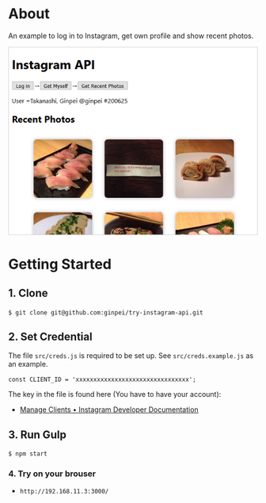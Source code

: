 # About

An example to log in to Instagram, get own profile and show recent photos.

![./image.png](./image.png)

# Getting Started

## 1. Clone

```
$ git clone git@github.com:ginpei/try-instagram-api.git
```

## 2. Set Credential

The file `src/creds.js` is required to be set up. See `src/creds.example.js` as an example.

```
const CLIENT_ID = 'xxxxxxxxxxxxxxxxxxxxxxxxxxxxxxxx';
```

The key in the file is found here (You have to have your account):

- [Manage Clients • Instagram Developer Documentation](https://www.instagram.com/developer/clients/manage/)

## 3. Run Gulp

```
$ npm start
```

### 4. Try on your brouser

- `http://192.168.11.3:3000/`
